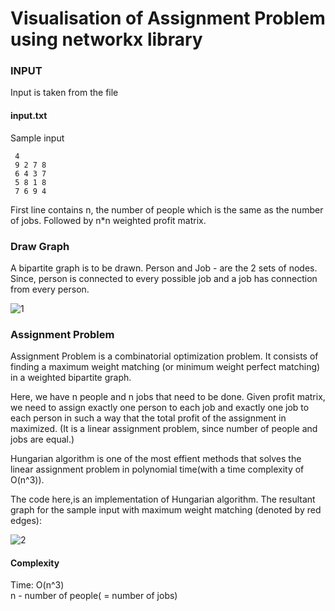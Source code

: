 # Visualisation of Assignment Problem using networkx library

### INPUT ###


Input is taken from the file 
#### input.txt ####

Sample input
```
 4
 9 2 7 8
 6 4 3 7 
 5 8 1 8
 7 6 9 4

```
First line contains n, the number of people which is the same as the number of jobs.
Followed by n*n weighted profit matrix.


### Draw Graph ###


A bipartite graph is to be drawn. Person and Job - are the 2 sets of nodes. Since, person is connected to every possible job and a job has connection from every person.

![1](https://user-images.githubusercontent.com/22571531/27514223-5fa03ec4-59a1-11e7-9bdc-8d9c17afc030.png)


### Assignment Problem ###

Assignment Problem is a combinatorial optimization problem. It consists of finding a maximum weight matching (or minimum weight perfect matching) in a weighted bipartite graph.

Here, we have n people and n jobs that need to be done. Given profit matrix, we need to assign exactly one person to each job and exactly one job to each person in such a way that the total profit of the assignment in maximized.
(It is a linear assignment problem, since number of people and jobs are equal.)

Hungarian algorithm is one of the most effient methods that solves the linear assignment problem in polynomial time(with a time complexity of O(n^3)).

The code here,is an implementation of Hungarian algorithm. 
The resultant graph for the sample input with maximum weight matching (denoted by red edges):

![2](https://user-images.githubusercontent.com/22571531/27514224-645f8028-59a1-11e7-92b0-5f0d7f0b8b02.png)

#### Complexity ####

Time: O(n^3)                                                          
n - number of people( = number of jobs)
